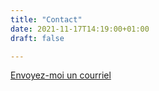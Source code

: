 ```yaml
---
title: "Contact"
date: 2021-11-17T14:19:00+01:00
draft: false

---
```

[Envoyez-moi un courriel](mailto:info@nathaliepalettecouleurs.fr "Envoyez-moi un courriel")